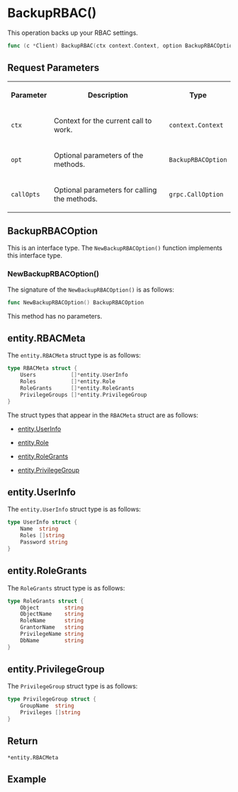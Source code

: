# BackupRBAC()

This operation backs up your RBAC settings.

```go
func (c *Client) BackupRBAC(ctx context.Context, option BackupRBACOption, callOptions ...grpc.CallOption) (*entity.RBACMeta, error)
```

## Request Parameters

<table>
   <tr>
     <th><p>Parameter</p></th>
     <th><p>Description</p></th>
     <th><p>Type</p></th>
   </tr>
   <tr>
     <td><p><code>ctx</code></p></td>
     <td><p>Context for the current call to work.</p></td>
     <td><p><code>context.Context</code></p></td>
   </tr>
   <tr>
     <td><p><code>opt</code></p></td>
     <td><p>Optional parameters of the methods.</p></td>
     <td><p><code>BackupRBACOption</code></p></td>
   </tr>
   <tr>
     <td><p><code>callOpts</code></p></td>
     <td><p>Optional parameters for calling the methods.</p></td>
     <td><p><code>grpc.CallOption</code></p></td>
   </tr>
</table>

## BackupRBACOption

This is an interface type. The `NewBackupRBACOption()` function implements this interface type.

### NewBackupRBACOption()

The signature of the `NewBackupRBACOption()` is as follows:

```go
func NewBackupRBACOption() BackupRBACOption
```

This method has no parameters.

## entity.RBACMeta

The `entity.RBACMeta` struct type is as follows:

```go
type RBACMeta struct {
    Users           []*entity.UserInfo
    Roles           []*entity.Role
    RoleGrants      []*entity.RoleGrants
    PrivilegeGroups []*entity.PrivilegeGroup
}
```

The struct types that appear in the `RBACMeta` struct are as follows:

- [entity.UserInfo](BackupRBAC.md#entityUserInfo)

- [entity.Role](DescribeRole.md#entityRole)

- [entity.RoleGrants](BackupRBAC.md#entityRoleGrants)

- [entity.PrivilegeGroup](BackupRBAC.md#entityPrivilegeGroup)

## entity.UserInfo

The `entity.UserInfo` struct type is as follows:

```go
type UserInfo struct {
    Name  string
    Roles []string
    Password string
}
```

## entity.RoleGrants

The `RoleGrants` struct type is as follows:

```go
type RoleGrants struct {
    Object        string
    ObjectName    string
    RoleName      string
    GrantorName   string
    PrivilegeName string
    DbName        string
}
```

## entity.PrivilegeGroup

The `PrivilegeGroup` struct type is as follows:

```go
type PrivilegeGroup struct {
    GroupName  string
    Privileges []string
}
```

## Return

`*entity.RBACMeta`

## Example

```go

```
